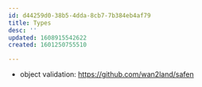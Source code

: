 ```yaml
---
id: d44259d0-38b5-4dda-8cb7-7b384eb4af79
title: Types
desc: ''
updated: 1608915542622
created: 1601250755510

---
```



- object validation: https://github.com/wan2land/safen